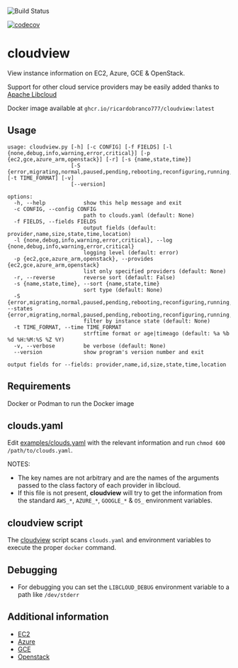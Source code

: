 ![Build Status](https://github.com/ricardobranco777/cloudview/actions/workflows/ci.yml/badge.svg)

[![codecov](https://codecov.io/gh/ricardobranco777/cloudview/branch/master/graph/badge.svg)](https://codecov.io/gh/ricardobranco777/cloudview)

# cloudview

View instance information on EC2, Azure, GCE & OpenStack.

Support for other cloud service providers may be easily added thanks to [Apache Libcloud](https://libcloud.apache.org/)

Docker image available at `ghcr.io/ricardobranco777/cloudview:latest`

## Usage

```
usage: cloudview.py [-h] [-c CONFIG] [-f FIELDS] [-l {none,debug,info,warning,error,critical}] [-p {ec2,gce,azure_arm,openstack}] [-r] [-s {name,state,time}]
                    [-S {error,migrating,normal,paused,pending,rebooting,reconfiguring,running,starting,stopped,stopping,suspended,terminated,unknown,updating}] [-t TIME_FORMAT] [-v]
                    [--version]

options:
  -h, --help            show this help message and exit
  -c CONFIG, --config CONFIG
                        path to clouds.yaml (default: None)
  -f FIELDS, --fields FIELDS
                        output fields (default: provider,name,size,state,time,location)
  -l {none,debug,info,warning,error,critical}, --log {none,debug,info,warning,error,critical}
                        logging level (default: error)
  -p {ec2,gce,azure_arm,openstack}, --provides {ec2,gce,azure_arm,openstack}
                        list only specified providers (default: None)
  -r, --reverse         reverse sort (default: False)
  -s {name,state,time}, --sort {name,state,time}
                        sort type (default: None)
  -S {error,migrating,normal,paused,pending,rebooting,reconfiguring,running,starting,stopped,stopping,suspended,terminated,unknown,updating}, --states {error,migrating,normal,paused,pending,rebooting,reconfiguring,running,starting,stopped,stopping,suspended,terminated,unknown,updating}
                        filter by instance state (default: None)
  -t TIME_FORMAT, --time TIME_FORMAT
                        strftime format or age|timeago (default: %a %b %d %H:%M:%S %Z %Y)
  -v, --verbose         be verbose (default: None)
  --version             show program's version number and exit

output fields for --fields: provider,name,id,size,state,time,location
```

## Requirements

Docker or Podman to run the Docker image

## clouds.yaml

Edit [examples/clouds.yaml](clouds.yaml) with the relevant information and run `chmod 600 /path/to/clouds.yaml`.

NOTES:
- The key names are not arbitrary and are the names of the arguments passed to the class factory of each provider in libcloud.
- If this file is not present, **cloudview** will try to get the information from the standard `AWS_*`, `AZURE_*`, `GOOGLE_*` & `OS_` environment variables.

## cloudview script

The [cloudview](scripts/cloudview) script scans `clouds.yaml` and environment variables to execute the proper `docker` command.

## Debugging

- For debugging you can set the `LIBCLOUD_DEBUG` environment variable to a path like `/dev/stderr`

## Additional information

- [EC2](https://libcloud.readthedocs.io/en/stable/compute/drivers/ec2.html)
- [Azure](https://libcloud.readthedocs.io/en/stable/compute/drivers/azure_arm.html)
- [GCE](https://libcloud.readthedocs.io/en/stable/compute/drivers/gce.html)
- [Openstack](https://libcloud.readthedocs.io/en/stable/compute/drivers/openstack.html)
